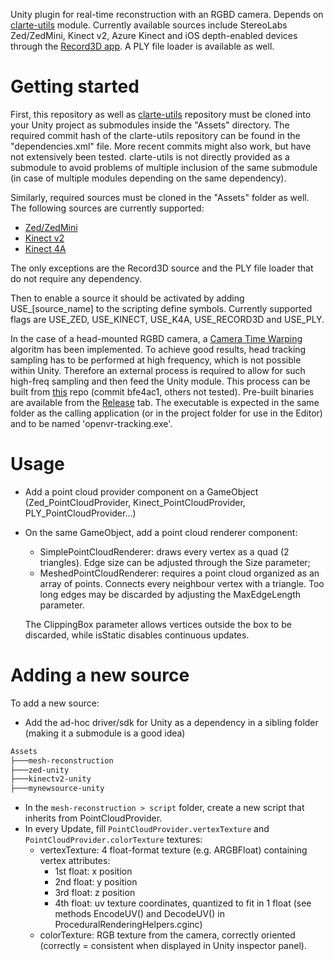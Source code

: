 Unity plugin for real-time reconstruction with an RGBD camera.
Depends on [clarte-utils](https://github.com/clarte53/clarte-utils.git "clarte-utils") module.
Currently available sources include StereoLabs Zed/ZedMini, Kinect v2, Azure Kinect and iOS depth-enabled devices through the [Record3D app](https://record3d.app/). A PLY file loader is available as well.

Getting started
===============
First, this repository as well as [clarte-utils](https://github.com/clarte53/clarte-utils.git "clarte-utils")
repository must be cloned into your Unity project as submodules inside the "Assets" directory. The required commit hash of the clarte-utils repository can be found in the "dependencies.xml" file. More recent commits might also work, but have not extensively been tested. clarte-utils is not directly provided as a submodule to avoid problems of multiple inclusion of the same submodule (in case of multiple modules depending on the same dependency).

Similarly, required sources must be cloned in the "Assets" folder as well. The following sources are currently supported:
- [Zed/ZedMini](https://github.com/stereolabs/zed-unity)
- [Kinect v2](https://github.com/clarte53/kinectv2-unity)
- [Kinect 4A](https://gitlab.clarte.asso.fr/projets-collaboratifs/lobbybot/kinect4a-unity)

The only exceptions are the Record3D source and the PLY file loader that do not require any dependency.

Then to enable a source it should be activated by adding USE_[source_name] to the scripting define symbols. Currently supported flags are USE_ZED, USE_KINECT, USE_K4A, USE_RECORD3D and USE_PLY.

In the case of a head-mounted RGBD camera, a [Camera Time Warping](https://ieeexplore.ieee.org/document/8699171) algoritm has been implemented. To achieve good results, head tracking sampling has to be performed at high frequency, which is not possible within Unity. Therefore an external process is required to allow for such high-freq sampling and then feed the Unity module. This process can be built from [this](https://github.com/clarte53/openvr-tracking) repo (commit bfe4ac1, others not tested). Pre-built binaries are available from the [Release](https://github.com/clarte53/openvr-tracking/releases/tag/0.1) tab. The executable is expected in the same folder as the calling application (or in the project folder for use in the Editor) and to be named 'openvr-tracking.exe'.

Usage
=====
- Add a point cloud provider component on a GameObject (Zed_PointCloudProvider, Kinect_PointCloudProvider, PLY_PointCloudProvider...)
- On the same GameObject, add a point cloud renderer component:
    - SimplePointCloudRenderer: draws every vertex as a quad (2 triangles). Edge size can be adjusted through the Size parameter;
    - MeshedPointCloudRenderer: requires a point cloud organized as an array of points. Connects every neighbour vertex with a triangle. Too long edges may be discarded by adjusting the MaxEdgeLength parameter.

    The ClippingBox  parameter allows vertices outside the box to be discarded, while isStatic disables continuous updates. 

Adding a new source
===================
To add a new source:
- Add the ad-hoc driver/sdk for Unity as a dependency in a sibling folder (making it a submodule is a good idea)
```bash
Assets
├───mesh-reconstruction
├───zed-unity
├───kinectv2-unity
├───mynewsource-unity
```
- In the `mesh-reconstruction > script` folder, create a new script that inherits from PointCloudProvider.
- In every Update, fill `PointCloudProvider.vertexTexture` and `PointCloudProvider.colorTexture` textures:
    - vertexTexture: 4 float-format texture (e.g. ARGBFloat) containing vertex attributes:
        - 1st float: x position
        - 2nd float: y position
        - 3rd float: z position
        - 4th float: uv texture coordinates, quantized to fit in 1 float (see methods EncodeUV() and DecodeUV() in ProceduralRenderingHelpers.cginc)
    - colorTexture: RGB texture from the camera, correctly oriented (correctly = consistent when displayed in Unity inspector panel).